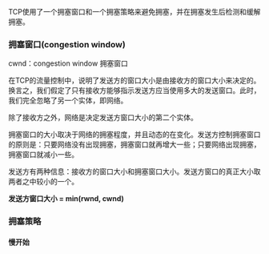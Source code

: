 TCP使用了一个拥塞窗口和一个拥塞策略来避免拥塞，并在拥塞发生后检测和缓解拥塞。

### 拥塞窗口\(congestion window\)

cwnd：congestion window 拥塞窗口

在TCP的流量控制中，说明了发送方的窗口大小是由接收方的窗口大小来决定的。换言之，我们假定了只有接收方能够指示发送方应当使用多大的发送窗口。此时，我们完全忽略了另一个实体，即网络。

除了接收方之外，网络是决定发送方窗口大小的第二个实体。

拥塞窗口的大小取决于网络的拥塞程度，并且动态的在变化。发送方控制拥塞窗口的原则是：只要网络没有出现拥塞，拥塞窗口就再增大一些；只要网络出现拥塞，拥塞窗口就减小一些。

发送方有两种信息：接收方的窗口大小和拥塞窗口大小。发送方窗口的真正大小取两者之中较小的一个。

**发送方窗口大小 = min\(rwnd, cwnd\)**

### 拥塞策略

#### 慢开始




